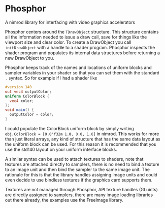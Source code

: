 Phosphor
========

A nimrod library for interfacing with video graphics accelerators

Phosphor centers around the `TDrawObject` structure. This structure
contains all the information needed to issue a draw call, save for
things like the viewport size and clear color. To create a DrawObject
you call `initDrawObject` with a handle to a shader program. Phosphor
inspects the shader program and populates its internal data structures
before returning a new DrawObject to you.

Phosphor keeps track of the names and locations of uniform blocks and
sampler variables in your shader so that you can set them with the
standard `.` syntax. So for example if I had a shader like
```glsl
#version 140
out vec4 outputColor;
uniform ColorBlock {
  vec4 color;
};
void main() {
  outputColor = color;
}
```
I could populate the ColorBlock uniform block by simply writing 
`obj.ColorBlock = [0.0'f32m 1.0, 0.0, 1.0]` in nimrod. This works
for more than just literal arrays, any kind of structure that has the
same data layout as the uniform block can be used. For this reason it is recommended
that you use the std140 layout on your uniform interface blocks.

A similar syntax can be used to attach textures to shaders, note that
textures are attached directly to samplers, there is no need to bind a
texture to an image unit and then bind the sampler to the same image unit.
The rationale for this is that the library handles assigning image units and
could even decide to use bindless textures if the graphics card supports them.

Textures are not managed through Phosphor, API texture handles (GLuints) are
directly assigned to samplers, there are many image loading libraries out
there already, the examples use the FreeImage library.
